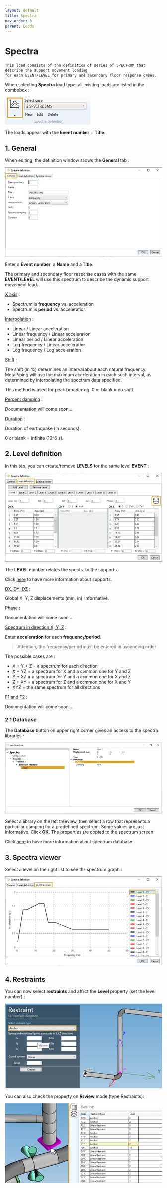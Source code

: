 ```yaml
---
layout: default
title: Spectra
nav_order: 3
parent: Loads
---
```


# Spectra

    This load consists of the definition of series of SPECTRUM that describe the support movement loading
    for each EVENT/LEVEL for primary and secondary floor response cases.

When selecting **Spectra** load type, all existing loads are listed in the combobox :

![Image](../Images/Load3.jpg)

The loads appear with the **Event number** + **Title**.

## 1. General

When editing, the definition window shows the **General** tab :

![Image](../Images/Load4.jpg)

Enter a **Event number**, a **Name** and a **Title**.

The primary and secondary floor response cases with the same **EVENT/LEVEL** will use this spectrum to describe the dynamic support movement load.

<ins>X axis</ins> :

- Spectrum is **frequency** vs. acceleration
- Spectrum is **period** vs. acceleration

<ins>Interpolation</ins> :

- Linear / Linear acceleration
- Linear frequency / Linear acceleration
- Linear period / Linear acceleration
- Log frequency / Linear acceleration
- Log frequency / Log acceleration

<ins>Shift</ins> :

The shift (in %) determines an interval about each natural frequency. MetaPiping will use the maximum acceleration in each such interval, as determined by interpolating the spectrum data specified.

This method is used for peak broadening. 0 or blank = no shift.

<ins>Percent damping</ins> :

Documentation will come soon…

<ins>Duration</ins> :

Duration of earthquake (in seconds).

0 or blank = infinite (10^6 s).

## 2. Level definition

In this tab, you can create/remove **LEVELS** for the same level **EVENT** :

![Image](../Images/Load5.jpg)

The **LEVEL** number relates the spectra to the supports.

Click [here](https://documentation.metapiping.com/Design/Restraints.html) to have more information about supports.

<ins>DX, DY, DZ</ins> :

Global X, Y, Z displacements (mm, in). Informative.

<ins>Phase</ins> :

Documentation will come soon…

<ins>Spectrum in direction X, Y, Z</ins> :

Enter **acceleration** for each **frequency/period**.

>Attention, the frequency/period must be entered in ascending order

The possible cases are :

- X + Y + Z = a spectrum for each direction
- X + YZ = a spectrum for X and a common one for Y and Z
- Y + XZ = a spectrum for Y and a common one for X and Z
- Z + XY = a spectrum for Z and a common one for X and Y
- XYZ = the same spectrum for all directions

<ins>F1 and F2</ins> :

Documentation will come soon…

### 2.1 Database

The **Database** button on upper right corner gives an access to the spectra libraries :

![Image](../Images/Load6.jpg)

Select a library on the left treeview, then select a row that represents a particular damping for a predefined spectrum. Some values are just informative. Click **OK**. The properties are copied to the spectrum screen.

Click [here](https://documentation.metapiping.com/Settings/Databases/Spectra.html) to have more information about spectrum database.

## 3. Spectra viewer

Select a level on the right list to see the spectrum graph :

![Image](../Images/Load7.jpg)

## 4. Restraints

You can now select **restraints** and affect the **Level** property (set the level number) :

![Image](../Images/Restraint1.jpg)

You can also check the property on **Review** mode (type Restraints):

![Image](../Images/Restraint10.jpg)

